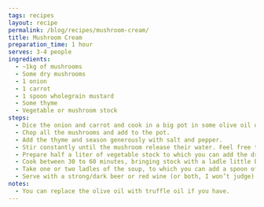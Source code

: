 ```yaml
---
tags: recipes
layout: recipe
permalink: /blog/recipes/mushroom-cream/
title: Mushroom Cream
preparation_time: 1 hour
serves: 3-4 people
ingredients:
  - ~1kg of mushrooms
  - Some dry mushrooms
  - 1 onion
  - 1 carrot
  - 1 spoon wholegrain mustard
  - Some thyme
  - Vegetable or mushroom stock
steps:
  - Dice the onion and carrot and cook in a big pot in some olive oil on low-medium heat.
  - Chop all the mushrooms and add to the pot.
  - Add the thyme and season generously with salt and pepper.
  - Stir constantly until the mushroom release their water. Feel free to add a bit more oil if it’s too dry.
  - Prepare half a liter of vegetable stock to which you can add the dry mushrooms.
  - Cook between 30 to 60 minutes, bringing stock with a ladle little by little, like a risotto. There should be just enough liquid so the mushrooms are not dry, but not so much that they swim/float.
  - Take one or two ladles of the soup, to which you can add a spoon of mustard, and blend in the mixer until it’s creamy. Then bring it back into the pot and stir to blend it in. You can repeat this operation to adjust the creamness to your liking.
  - Serve with a strong/dark beer or red wine (or both, I won’t judge) and some home made garlicky croutons.
notes:
  - You can replace the olive oil with truffle oil if you have.
---
```


